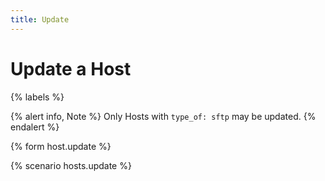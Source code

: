 ```yaml
---
title: Update
---
```


# Update a Host

{% labels %}

{% alert info, Note %}
Only Hosts with `type_of: sftp` may be updated.
{% endalert %}

{% form host.update %}

{% scenario hosts.update %}
